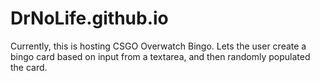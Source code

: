 # DrNoLife.github.io

Currently, this is hosting CSGO Overwatch Bingo.
Lets the user create a bingo card based on input from a textarea, and then randomly populated the card.
